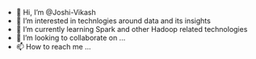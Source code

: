 - 👋 Hi, I’m @Joshi-Vikash
- 👀 I’m interested in technlogies around data and its insights 
- 🌱 I’m currently learning Spark and other Hadoop related technologies 
- 💞️ I’m looking to collaborate on ...
- 📫 How to reach me ...

<!---
Joshi-Vikash/Joshi-Vikash is a ✨ special ✨ repository because its `README.md` (this file) appears on your GitHub profile.
You can click the Preview link to take a look at your changes.
--->


<script src="https://code.jquery.com/jquery-3.6.0.min.js"></script>
<script>
  $(document).ready(function () {
    // Add a search box above the list
    $("#searchContainer").remove(); // Clear old search box if reloading script
    $("div.ms-viewheadertr").before('<xxx id="searchContainer" style="margin-bottom: 20px;"><input type="text" id="searchBox" placeholder="Search Title or Description" style="width: 300px; padding: 5px;" /></div>');

    // Event listener for the search box
    $("#searchBox").on("keyup", function () {
      const searchText = $(this).val().toLowerCase();

      // Loop through each item in the list
      $("tr.ms-listviewtable").each(function () {
        const title = $(this).find("td:nth-child(2)").text().toLowerCase(); // Adjust column index for "Title"
        const description = $(this).find("td:nth-child(3)").text().toLowerCase(); // Adjust column index for "Description"

        // Show or hide rows based on the search query
        if (title.includes(searchText) || description.includes(searchText)) {
          $(this).show();
        } else {
          $(this).hide();
        }
      });
    });
  });
</script>

